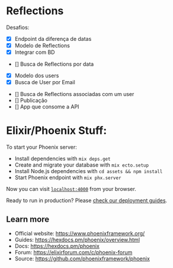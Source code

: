 # Reflections

Desafios: 

- [x] Endpoint da diferença de datas
- [x] Modelo de Reflections
- [x] Integrar com BD
- [] Busca de Reflections por data
- [x] Modelo dos users
- [x] Busca de User por Email
- [] Busca de Reflections associadas com um user
- [] Publicação
- [] App que consome a API


# Elixir/Phoenix Stuff:

To start your Phoenix server:

  * Install dependencies with `mix deps.get`
  * Create and migrate your database with `mix ecto.setup`
  * Install Node.js dependencies with `cd assets && npm install`
  * Start Phoenix endpoint with `mix phx.server`

Now you can visit [`localhost:4000`](http://localhost:4000) from your browser.

Ready to run in production? Please [check our deployment guides](https://hexdocs.pm/phoenix/deployment.html).

## Learn more

  * Official website: https://www.phoenixframework.org/
  * Guides: https://hexdocs.pm/phoenix/overview.html
  * Docs: https://hexdocs.pm/phoenix
  * Forum: https://elixirforum.com/c/phoenix-forum
  * Source: https://github.com/phoenixframework/phoenix
